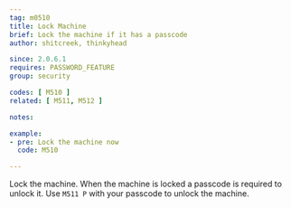 ```yaml
---
tag: m0510
title: Lock Machine
brief: Lock the machine if it has a passcode
author: shitcreek, thinkyhead

since: 2.0.6.1
requires: PASSWORD_FEATURE
group: security

codes: [ M510 ]
related: [ M511, M512 ]

notes:

example:
- pre: Lock the machine now
  code: M510

---
```


Lock the machine. When the machine is locked a passcode is required to unlock it. Use `M511 P` with your passcode to unlock the machine.
